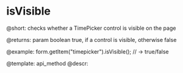 isVisible
=============

@short: checks whether a TimePicker control is visible on the page

@returns:
param   boolean     true, if a control is visible, otherwise false


@example:
form.getItem("timepicker").isVisible(); 
// -> true/false

@template: api_method
@descr:


